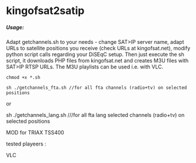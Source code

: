 # kingofsat2satip

##### Usage:
Adapt getchannels.sh to your needs - change SAT>IP server name, adapt URLs to satellite positions you receive (check URLs at kingofsat.net), modify python script calls regarding your DiSEqC setup.
Then just execute the sh script, it downloads PHP files from kingofsat.net and creates M3U files with SAT>IP RTSP URLs. The M3U playlists can be used i.e. with VLC.
```
chmod +x *.sh

sh ./getchannels_fta.sh //for all fta channels (radio+tv) on selected positions
```
or 

sh ./getchannels_lang.sh ///for all fta lang selected channels (radio+tv) on selected positions


MOD for TRIAX TSS400 


tested playeers :

VLC 
